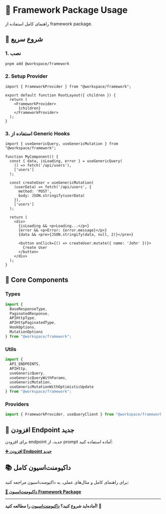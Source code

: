 # 📖 Framework Package Usage

راهنمای کامل استفاده از framework package.

## 🚀 شروع سریع

### 1. نصب
```bash
pnpm add @workspace/framework
```

### 2. Setup Provider
```tsx
import { FrameworkProvider } from "@workspace/framework";

export default function RootLayout({ children }) {
  return (
    <FrameworkProvider>
      {children}
    </FrameworkProvider>
  );
}
```

### 3. استفاده از Generic Hooks
```tsx
import { useGenericQuery, useGenericMutation } from "@workspace/framework";

function MyComponent() {
  const { data, isLoading, error } = useGenericQuery(
    () => fetch('/api/users'),
    ['users']
  );

  const createUser = useGenericMutation(
    (userData) => fetch('/api/users', {
      method: 'POST',
      body: JSON.stringify(userData)
    }),
    ['users']
  );

  return (
    <div>
      {isLoading && <p>Loading...</p>}
      {error && <p>Error: {error.message}</p>}
      {data && <pre>{JSON.stringify(data, null, 2)}</pre>}
      
      <button onClick={() => createUser.mutate({ name: 'John' })}>
        Create User
      </button>
    </div>
  );
}
```

## 🔧 Core Components

### Types
```typescript
import { 
  BaseResponseType, 
  PaginatedResponse, 
  APIHttpType, 
  APIHttpPaginatedType,
  HookOptions,
  MutationOptions 
} from "@workspace/framework";
```

### Utils
```typescript
import { 
  API_ENDPOINTS, 
  APIHttp,
  useGenericQuery,
  useGenericQueryWithParams,
  useGenericMutation,
  useGenericMutationWithOptimisticUpdate 
} from "@workspace/framework";
```

### Providers
```typescript
import { FrameworkProvider, useQueryClient } from "@workspace/framework";
```

## 🎯 افزودن Endpoint جدید

برای افزودن endpoint جدید، از prompt آماده استفاده کنید:

**[➕ افزودن Endpoint جدید](../../prompts/docs/add-endpoint/)**

## 📚 داکیومنت‌اسیون کامل

برای راهنمای کامل و مثال‌های عملی، به داکیومنت‌اسیون مراجعه کنید:

**[📖 داکیومنت‌اسیون Framework Package](../../apps/docs/content/docs/framework/)**

---

**آماده‌اید شروع کنید؟ [داکیومنت‌اسیون](../../apps/docs/content/docs/framework/) را مطالعه کنید! 🚀**
